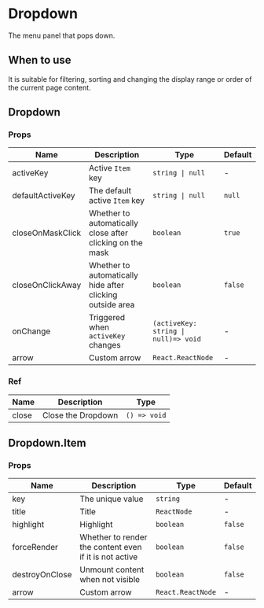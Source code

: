 # Dropdown <Experimental></Experimental>

The menu panel that pops down.

## When to use

It is suitable for filtering, sorting and changing the display range or order of the current page content.

<code src="./demos/demo1.tsx"></code>
<code src="./demos/demo2.tsx"></code>
<code src="./demos/demo3.tsx"></code>

## Dropdown

### Props

| Name             | Description                                               | Type                                 | Default |
| ---------------- | --------------------------------------------------------- | ------------------------------------ | ------- |
| activeKey        | Active `Item` key                                         | `string \| null`                     | -       |
| defaultActiveKey | The default active `Item` key                             | `string \| null`                     | `null`  |
| closeOnMaskClick | Whether to automatically close after clicking on the mask | `boolean`                            | `true`  |
| closeOnClickAway | Whether to automatically hide after clicking outside area | `boolean`                            | `false` |
| onChange         | Triggered when `activeKey` changes                        | `(activeKey: string \| null)=> void` | -       |
| arrow            | Custom arrow                                              | `React.ReactNode`                    | -       |

### Ref

| Name  | Description        | Type         |
| ----- | ------------------ | ------------ |
| close | Close the Dropdown | `() => void` |

## Dropdown.Item

### Props

| Name           | Description                                            | Type              | Default |
| -------------- | ------------------------------------------------------ | ----------------- | ------- |
| key            | The unique value                                       | `string`          | -       |
| title          | Title                                                  | `ReactNode`       | -       |
| highlight      | Highlight                                              | `boolean`         | `false` |
| forceRender    | Whether to render the content even if it is not active | `boolean`         | `false` |
| destroyOnClose | Unmount content when not visible                       | `boolean`         | `false` |
| arrow          | Custom arrow                                           | `React.ReactNode` | -       |
